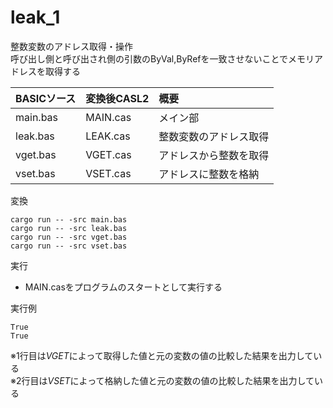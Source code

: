 # leak_1

整数変数のアドレス取得・操作  
呼び出し側と呼び出され側の引数のByVal,ByRefを一致させないことでメモリアドレスを取得する  


| BASICソース   | 変換後CASL2 | 概要                        |
|:--------------|:------------|:----------------------------|
| main.bas      | MAIN.cas    | メイン部                    |
| leak.bas      | LEAK.cas    | 整数変数のアドレス取得      |
| vget.bas      | VGET.cas    | アドレスから整数を取得      |
| vset.bas      | VSET.cas    | アドレスに整数を格納        |


変換  
```
cargo run -- -src main.bas
cargo run -- -src leak.bas
cargo run -- -src vget.bas
cargo run -- -src vset.bas
```

実行  
 - MAIN.casをプログラムのスタートとして実行する


実行例  
```
True
True
```
※1行目は*VGET*によって取得した値と元の変数の値の比較した結果を出力している  
※2行目は*VSET*によって格納した値と元の変数の値の比較した結果を出力している  
